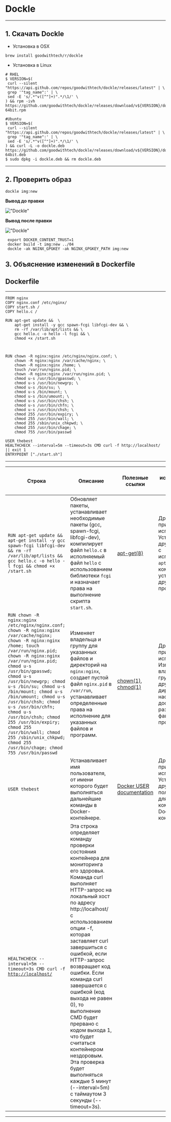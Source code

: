 # Dockle  
***  
## 1. Скачать Dockle  
* Установка в OSX  
```  
brew install goodwithtech/r/dockle  
```
* Установка в Linux  
```  
# RHEL
$ VERSION=$(
 curl --silent "https://api.github.com/repos/goodwithtech/dockle/releases/latest" | \
 grep '"tag_name":' | \
 sed -E 's/.*"v([^"]+)".*/\1/' \
) && rpm -ivh https://github.com/goodwithtech/dockle/releases/download/v${VERSION}/dockle_${VERSION}_Linux-64bit.rpm

#Ubuntu
$ VERSION=$(
 curl --silent "https://api.github.com/repos/goodwithtech/dockle/releases/latest" | \
 grep '"tag_name":' | \
 sed -E 's/.*"v([^"]+)".*/\1/' \
) && curl -L -o dockle.deb https://github.com/goodwithtech/dockle/releases/download/v${VERSION}/dockle_${VERSION}_Linux-64bit.deb
$ sudo dpkg -i dockle.deb && rm dockle.deb  
```  
***  

## 2. Проверить образ  
```  
dockle img:new   
```  
**Вывод до правки**  

!["Dockle"](./images/image2.png)  

**Вывод после правки**  

!["Dockle"](./images/image1.png)  

```  
 export DOCKER_CONTENT_TRUST=1
 docker build -t img:new ../04 
 dockle -ak NGINX_GPGKEY -ak NGINX_GPGKEY_PATH img:new  
```  

## 3. Объяснение изменений в Dockerfile  

## Dockerfile  
***  

```  
FROM nginx
COPY nginx.conf /etc/nginx/
COPY start.sh /
COPY hello.c /

RUN apt-get update &&  \
    apt-get install -y gcc spawn-fcgi libfcgi-dev && \
    rm -rf /var/lib/apt/lists && \ 
    gcc hello.c -o hello -l fcgi && \
    chmod +x /start.sh



RUN chown -R nginx:nginx /etc/nginx/nginx.conf; \
    chown -R nginx:nginx /var/cache/nginx; \
    chown -R nginx:nginx /home; \
    touch /var/run/nginx.pid; \
    chown -R nginx:nginx /var/run/nginx.pid; \
    chmod u-s /usr/bin/gpasswd; \
    chmod u-s /usr/bin/newgrp; \
    chmod u-s /bin/su; \
    chmod u-s /bin/mount; \
    chmod u-s /bin/umount; \
    chmod u-s /usr/bin/chsh; \
    chmod u-s /usr/bin/chfn; \
    chmod u-s /usr/bin/chsh; \
    chmod 255 /usr/bin/expiry; \
    chmod 255 /usr/bin/wall; \
    chmod 255 /sbin/unix_chkpwd; \
    chmod 255 /usr/bin/chage; \
    chmod 755 /usr/bin/passwd 

USER thebest
HEALTHCHECK --interval=5m --timeout=3s CMD curl -f http://localhost/ || exit 1
ENTRYPOINT ["./start.sh"]  
```  
***  

<table>
  <thead>
    <tr>
      <th>Строка</th>
      <th>Описание</th>
      <th>Полезные ссылки</th>
      <th>Примеры использования в других ситуациях</th>
    </tr>
  </thead>
  <tbody>
    <tr>
      <td><code>RUN apt-get update &amp;&amp; apt-get install -y gcc spawn-fcgi libfcgi-dev &amp;&amp; rm -rf /var/lib/apt/lists &amp;&amp; gcc hello.c -o hello -l fcgi &amp;&amp; chmod +x /start.sh</code></td>
      <td>Обновляет пакеты, устанавливает необходимые пакеты (gcc, spawn-fcgi, libfcgi-dev), компилирует файл <code>hello.c</code> в исполняемый файл <code>hello</code> с использованием библиотеки <code>fcgi</code> и назначает права на выполнение скрипта <code>start.sh</code>.</td>
      <td><a href="https://manpages.debian.org/stretch/apt/apt-get.8.en.html" target="_new">apt-get(8)</a></td>
      <td>Другие примеры использования: Установка других пакетов с использованием <code>apt-get</code>, компиляция и установка других программ</td>
    </tr>
    <tr>
      <td><code>RUN chown -R nginx:nginx /etc/nginx/nginx.conf; chown -R nginx:nginx /var/cache/nginx; chown -R nginx:nginx /home; touch /var/run/nginx.pid; chown -R nginx:nginx /var/run/nginx.pid; chmod u-s /usr/bin/gpasswd; chmod u-s /usr/bin/newgrp; chmod u-s /bin/su; chmod u-s /bin/mount; chmod u-s /bin/umount; chmod u-s /usr/bin/chsh; chmod u-s /usr/bin/chfn; chmod u-s /usr/bin/chsh; chmod 255 /usr/bin/expiry; chmod 255 /usr/bin/wall; chmod 255 /sbin/unix_chkpwd; chmod 255 /usr/bin/chage; chmod 755 /usr/bin/passwd</code></td>
      <td>Изменяет владельца и группу для указанных файлов и директорий на <code>nginx:nginx</code>, создает пустой файл <code>nginx.pid</code> в <code>/var/run</code>, устанавливает определенные права на исполнение для указанных файлов и программ.</td>
      <td><a href="https://manpages.debian.org/buster/coreutils/chown.1.en.html" target="_new">chown(1)</a>, <a href="https://manpages.debian.org/buster/coreutils/chmod.1.en.html" target="_new">chmod(1)</a></td>
      <td>Другие примеры использования: Изменение владельца и группы для других файлов и директорий, настройка прав доступа для различных файлов и программ</td>
    </tr>
    <tr>
      <td><code>USER thebest</code></td>
         <td>Устанавливает имя пользователя, от имени которого будет выполняться дальнейшие команды в Docker-контейнере.</td>
  <td><a href="https://docs.docker.com/engine/reference/builder/#user" target="_new">Docker USER documentation</a></td>
  <td>Другие примеры использования: Установка другого имени пользователя для выполнения команд в Docker-контейнере</td>
</tr>
<tr>
  <td><code>HEALTHCHECK --interval=5m --timeout=3s CMD curl -f <a href="http://localhost/" target="_new">http://localhost/</a></code></td>
  <td>Эта строка определяет команду проверки состояния контейнера для мониторинга его здоровья. Команда curl выполняет HTTP-запрос на локальный хост по адресу http://localhost/ с использованием опции -f, которая заставляет curl завершиться с ошибкой, если HTTP-запрос возвращает код ошибки. Если команда curl завершается с ошибкой (код выхода не равен 0), то выполнение CMD будет прервано с кодом выхода 1, что будет считаться контейнером нездоровым. Эта проверка будет выполняться каждые 5 минут (--interval=5m) с таймаутом 3 секунды (--timeout=3s).</td>
  <td></td>
  <td></td>
</tr>
</tbody>
</table>  

***  
